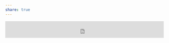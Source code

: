 ```yaml
---
share: true
---
```

<iframe frameborder="0" src="https://www.wnyc.org/widgets/ondemand_player/thenewyorker/?share=1#file=/audio/json/958186/" width="100%" height="54"></iframe>